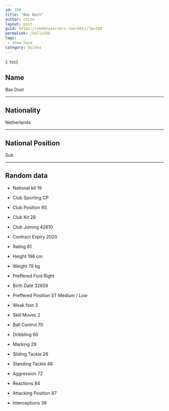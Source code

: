 ```yaml
---
id: 330
title: "Bas Dost"
author: chito
layout: post
guid: https://ukdataservers.com/mbti/?p=330
permalink: /hello330
tags:
 - show love
category: Guides
---
```

{: toc}

## Name 
Bas Dost 

* * *

## Nationality 
Netherlands 

* * *

## National Position 
Sub 

* * *

## Random data 

 * National kit 
19 

 * Club 
Sporting CP 

 * Club Position 
RS 

 * Club Kit 
28 

 * Club Joining 
42610 

 * Contract Expiry 
2020 

 * Rating 
81 

 * Height 
196 cm 

 * Weight 
78 kg 

 * Preffered Foot 
Right 

 * Birth Date 
32659 

 * Preffered Position 
ST Medium / Low 

 * Weak foot 
3 

 * Skill Moves 
2 

 * Ball Control 
70 

 * Dribbling 
60 

 * Marking 
29 

 * Sliding Tackle 
26 

 * Standing Tackle 
48 

 * Aggression 
72 

 * Reactions 
84 

 * Attacking Position 
87 

 * Interceptions 
39